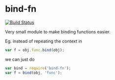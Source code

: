 bind-fn
====

[![Build Status](https://secure.travis-ci.org/joshwnj/bind-fn.png)](http://travis-ci.org/joshwnj/bind-fn)

Very small module to make binding functions easier.

Eg. instead of repeating the context in

```js
var f = obj.func.bind(obj);
```

we can just do

```js
var bind = require('bind-fn');
var f = bind(obj, 'func');
```

